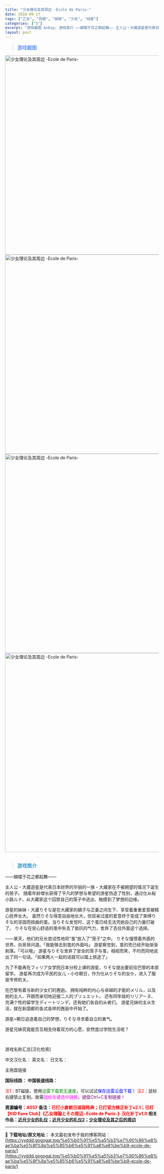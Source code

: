 ```yaml
---
title: "少女理论及其周边 -Ecole de Paris-"
date: 2016-09-17
tags: ["乙女", "伪娘", "妹妹", "少女", "纯爱"]
categories: ["S"]
excerpt: "游戏截图 &nbsp; 游戏简介 ——蝴蝶于花之都起舞—— 主人公・大蔵遊星是代表日本财界的华丽的一族・大藏家在不被期望的情况下诞生的孩子。 随着年龄增长获得了平凡的梦想与希望的游星伪造了性别，通过仕从桜小路ルナ，从大藏家这个囚禁自己的笼子中逃出、触摸到了梦想的边缘。 游星的妹妹・大蔵りそな是在大藏&hellip;"
layout: post
---
```


<div>
<blockquote><b><span style="font-size: 12pt; color: #6699ff;">游戏截图</span></b></blockquote>
<div><img title="点击放大" src="https://yyddd.gogogal.top/wp-content/uploads/2025/04/20250430_6811fb463ceeb.webp" alt="少女理论及其周边 -Ecole de Paris-" width="650" /></div>
<div><img title="点击放大" src="https://yyddd.gogogal.top/wp-content/uploads/2025/04/20250430_6811fb479f48b.webp" alt="少女理论及其周边 -Ecole de Paris-" width="650" /></div>
<div><img title="点击放大" src="https://yyddd.gogogal.top/wp-content/uploads/2025/04/20250430_6811fb4930ee4.webp" alt="少女理论及其周边 -Ecole de Paris-" width="650" /></div>
<div><img title="点击放大" src="https://yyddd.gogogal.top/wp-content/uploads/2025/04/20250430_6811fb4c24fbd.webp" alt="少女理论及其周边 -Ecole de Paris-" width="650" /></div>
&nbsp;
<blockquote><b><span style="font-size: 12pt; color: #3399cc;">游戏简介</span></b></blockquote>
<div>——蝴蝶于花之都起舞——

主人公・大蔵遊星是代表日本财界的华丽的一族・大藏家在不被期望的情况下诞生的孩子。
随着年龄增长获得了平凡的梦想与希望的游星伪造了性别，通过仕从桜小路ルナ，从大藏家这个囚禁自己的笼子中逃出、触摸到了梦想的边缘。

游星的妹妹・大蔵りそな是在大藏家的嫡子与正妻之间生下、享受着重重爱意被精心抚养长大。
虽然りそな得意自由地长大，但双亲过度的爱意终于变成了束缚りそな的坚固而扭曲的茧。当りそな发觉时，这个茧已经无法凭她自己的力量打破了。
りそな在安心舒适的茧中失去了抵抗的气力，舍弃了去往外面这个选择。

——某天，他们的兄长尝试性地将“茧”放入了“笼子”之中。
りそな憧憬着外面的世界，向哥哥问道。「我能够去到茧的外面吗」
游星察觉到，茧的壳已经开始渐渐剥落。「可以哦」
游星与りそな舍弃了安全的笼子与茧，相视而笑，不约而同地说出了同一句话。「如果两人一起的话就可以踏上旅途了」

为了不能再在フィリア女学院日本分校上课的游星，りそな提出要前往巴黎的本部留学。
游星再次成为平民的女儿・小仓朝日，作为仕从りそな的女仆，进入了服装专修机关。

在巴黎有着与新的少女们的邂逅。
拥有纯粹的内心与卓越的才能的メリル，以及她的主人、开朗而亲切地迎接二人的ブリュエット。
还有同年级的リリアーヌ、充满个性的留学生ディートリンデ。还有她们各自的从者们。
游星兄妹的主从生活，就在新国都的各式各样的邂逅中开始了。

游星=朝日追逐着自己的梦想，りそな寻求着自立的勇气。

游星兄妹究竟能否互相支持着双方的心愿，安然度过学院生活呢？</div>
&nbsp;

游戏名称汇总[汉化检索]

中文汉化名：
英文名：
日文名：
</div>
<div class="panel panel-primary">
<div class="panel-heading">主用盘链接</div>
<div class="panel-body">

<b>国际线路：</b>
<b>中国极速线路：</b>


<span style="color: #ff0000;">注1：</span>BT磁链，使用<span style="color: #008000;">迅雷下载若无速度</span>，可以试试<span style="color: #0000ff;">保存迅雷云盘下载！</span>
<span style="color: #ff0000;">注2：</span>鼠标右键禁止复制，故需<span style="color: #ff00ff;">鼠标左键选中链接</span>，<span style="color: #800080;">键盘Ctrl+C复制链接！</span>

</div>
<div class="panel-footer"><span style="color: #ff0000;"><b><span style="color: #000000;">资源编号</span>：A557</b></span>
<b>备注：<span style="color: #ff0000;">已打小倉朝日语音特典；已打官方修正补丁v2.1；已打【KID Fans Club】《乙女理論とその周辺 -Ecole de Paris-》汉化补丁v1.0</span></b>
<b>相关作品：<a href="https://yyddd.gogogal.top/%e8%bf%91%e6%9c%88%e5%b0%91%e5%a5%b3%e7%9a%84%e7%a4%bc%e4%bb%aa/" target="_blank" rel="noopener">近月少女的礼仪</a>；<a href="https://yyddd.gogogal.top/%e8%bf%91%e6%9c%88%e5%b0%91%e5%a5%b3%e7%9a%84%e7%a4%bc%e4%bb%aa2/" target="_blank" rel="noopener">近月少女的礼仪2</a>；<a href="https://yyddd.gogogal.top/%e5%b0%91%e5%a5%b3%e7%90%86%e8%ae%ba%e5%8f%8a%e5%85%b6%e4%b9%8b%e5%90%8e%e7%9a%84%e5%91%a8%e8%be%b9-belle-epoque/" target="_blank" rel="noopener">少女理论及其之后的周边</a></b></div>
</div>

---
📖 **下载地址/原文地址：** 本文最初发布于我的博客网站：[https://yyddd.gogogal.top/%e5%b0%91%e5%a5%b3%e7%90%86%e8%ae%ba%e5%8f%8a%e5%85%b6%e5%91%a8%e8%be%b9-ecole-de-paris/](https://yyddd.gogogal.top/%e5%b0%91%e5%a5%b3%e7%90%86%e8%ae%ba%e5%8f%8a%e5%85%b6%e5%91%a8%e8%be%b9-ecole-de-paris/)
